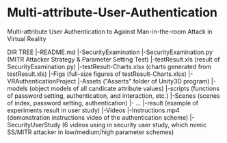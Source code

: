 # Multi-attribute-User-Authentication
Multi-attribute User Authentication to Against Man-in-the-room Attack in Virtual Reality

DIR TREE
|-README.md
|-SecurityExamination
    |-SecurityExamination.py (MITR Attacker Strategy & Parameter Setting Test)
    |-testResult.xls (result of SecurityExamination.py)
    |-testResult-Charts.xlsx (charts generated from testResult.xls)
    |-Figs (full-size figures of testResult-Charts.xlsx)
|-VRAuthenticationProject
    |-Assets ("Asserts" folder of Unity3D program)
      |-models (object models of all candicate attribute values)
      |-scripts (functions of password setting, authentication, and interaction, etc.)
      |-Scenes (scenes of index, password setting, authentication)
      |- ...
    |-result (example of experiments result in user study)
|-Videos
    |-Instructions.mp4 (demonstration instructions video of the authentication scheme)
    |-SecurityUserStudy (6 videos using in security user study, which mimic SS/MITR attacker in low/medium/high parameter schemes)
